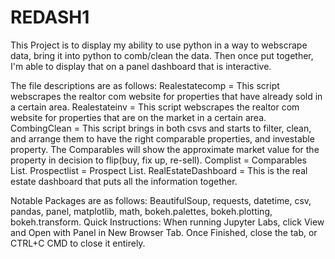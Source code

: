 # REDASH1
This Project is to display my ability to use python in a way to webscrape data, bring it into python to comb/clean the data. Then once put together, I'm able to display that on a panel dashboard that is interactive.

The file descriptions are as follows:
Realestatecomp = This script webscrapes the realtor com website for properties that have already sold in a certain area.
Realestateinv = This script webscrapes the realtor com website for properties that are on the market in a certain area.
CombingClean = This script brings in both csvs and starts to filter, clean, and arrange them to have the right comparable properties, and investable property. The Comparables will show the approximate market value for the property in decision to flip(buy, fix up, re-sell). 
Complist = Comparables List.
Prospectlist = Prospect List.
RealEstateDashboard = This is the real estate dashboard that puts all the information together.

Notable Packages are as follows: BeautifulSoup, requests, datetime, csv, pandas, panel, matplotlib, math, bokeh.palettes, bokeh.plotting, bokeh.transform.
Quick Instructions: When running Jupyter Labs, click View and Open with Panel in New Browser Tab. Once Finished, close the tab, or CTRL+C CMD to close it entirely.
